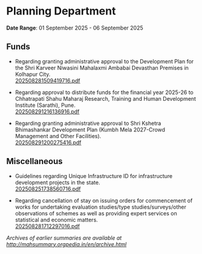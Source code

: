 # Planning Department

**Date Range**: 01 September 2025 - 06 September 2025


## Funds
- Regarding granting administrative approval to the Development Plan for the Shri Karveer Niwasini Mahalaxmi Ambabai Devasthan Premises in Kolhapur City.\
  [202508281509419716.pdf](https://gr.maharashtra.gov.in/Site/Upload/Government%20Resolutions/English/202508281509419716.pdf)

- Regarding approval to distribute funds for the financial year 2025-26 to Chhatrapati Shahu Maharaj Research, Training and Human Development Institute (Sarathi), Pune.\
  [202508291216136916.pdf](https://gr.maharashtra.gov.in/Site/Upload/Government%20Resolutions/English/202508291216136916.pdf)

- Regarding granting administrative approval to Shri Kshetra Bhimashankar Development Plan (Kumbh Mela 2027-Crowd Management and Other Facilities).\
  [202508291200275416.pdf](https://gr.maharashtra.gov.in/Site/Upload/Government%20Resolutions/English/202508291200275416.pdf)

## Miscellaneous
- Guidelines regarding Unique Infrastructure ID for infrastructure development projects in the state.\
  [202508251738560716.pdf](https://gr.maharashtra.gov.in/Site/Upload/Government%20Resolutions/English/202508251738560716.pdf)

- Regarding cancellation of stay on issuing orders for commencement of works for undertaking evaluation studies/type studies/surveys/other observations of schemes as well as providing expert services on statistical and economic matters.\
  [202508281712297016.pdf](https://gr.maharashtra.gov.in/Site/Upload/Government%20Resolutions/English/202508281712297016.pdf)


*Archives of earlier summaries are available at http://mahsummary.orgpedia.in/en/archive.html*